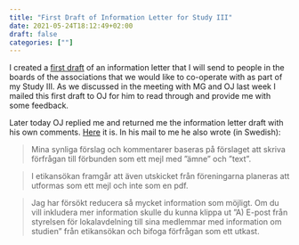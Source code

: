```yaml
---
title: "First Draft of Information Letter for Study III"
date: 2021-05-24T18:12:49+02:00
draft: false
categories: [""]
---
```


I created a [first draft](https://lu.app.box.com/file/815382694070) of an information letter that I will send to people in the boards of the associations that we would like to co-operate with as part of my Study III. As we discussed in the meeting with MG and OJ last week I mailed this first draft to OJ for him to read through and provide me with some feedback.

Later today OJ replied me and returned me the information letter draft with his own comments. [Here](https://lu.app.box.com/file/815379943815) it is. In his mail to me he also wrote (in Swedish):

> Mina synliga förslag och kommentarer baseras på förslaget att skriva förfrågan till förbunden som ett mejl med ”ämne” och ”text”.
 
> I etikansökan framgår att även utskicket från föreningarna planeras att utformas som ett mejl och inte som en pdf.
 
> Jag har försökt reducera så mycket information som möjligt. Om du vill inkludera mer information skulle du kunna klippa ut ”A) E-post från styrelsen för lokalavdelning till sina medlemmar med information om studien” från etikansökan och bifoga förfrågan som ett utkast.



